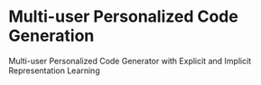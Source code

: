 # Multi-user Personalized Code Generation
Multi-user Personalized Code Generator with Explicit and Implicit Representation Learning
